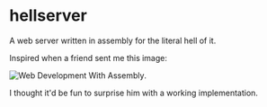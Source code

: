 hellserver
===========

A web server written in assembly for the literal hell of it.

Inspired when a friend sent me this image:

![Web Development With Assembly](https://i.imgur.com/INBvStO.png).

I thought it'd be fun to surprise him with a working implementation.

